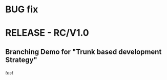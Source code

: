 #  BUG fix

#  RELEASE -  RC/V1.0 
## Branching Demo for "Trunk based development Strategy"
######   test



